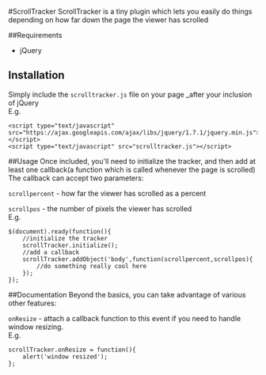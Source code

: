 #ScrollTracker
ScrollTracker is a tiny plugin which lets you easily do things depending on how far down the page the viewer has scrolled

##Requirements
* jQuery

## Installation
Simply include the `scrolltracker.js` file on your page _after your inclusion of jQuery  
E.g.

	<script type="text/javascript" src="https://ajax.googleapis.com/ajax/libs/jquery/1.7.1/jquery.min.js"></script>
	<script type="text/javascript" src="scrolltracker.js"></script>


##Usage
Once included, you'll need to initialize the tracker, and then add at least one callback(a function which is called whenever the page is scrolled)
The callback can accept two parameters:

`scrollpercent` - how far the viewer has scrolled as a percent

`scrollpos` - the number of pixels the viewer has scrolled  
E.g.

	$(document).ready(function(){
		//initialize the tracker
		scrollTracker.initialize();
		//add a callback	
		scrollTracker.addObject('body',function(scrollpercent,scrollpos){
			//do something really cool here		
		});
	});


##Documentation
Beyond the basics, you can take advantage of various other features:

`onResize` - attach a callback function to this event if you need to handle window resizing.  
E.g.
 
	scrollTracker.onResize = function(){
		alert('window resized');
	};
